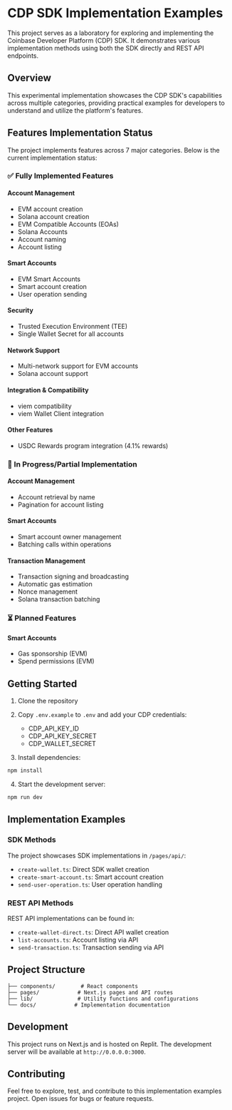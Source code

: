 
# CDP SDK Implementation Examples

This project serves as a laboratory for exploring and implementing the Coinbase Developer Platform (CDP) SDK. It demonstrates various implementation methods using both the SDK directly and REST API endpoints.

## Overview

This experimental implementation showcases the CDP SDK's capabilities across multiple categories, providing practical examples for developers to understand and utilize the platform's features.

## Features Implementation Status

The project implements features across 7 major categories. Below is the current implementation status:

### ✅ Fully Implemented Features

#### Account Management
- EVM account creation
- Solana account creation
- EVM Compatible Accounts (EOAs)
- Solana Accounts
- Account naming
- Account listing

#### Smart Accounts
- EVM Smart Accounts
- Smart account creation
- User operation sending

#### Security
- Trusted Execution Environment (TEE)
- Single Wallet Secret for all accounts

#### Network Support
- Multi-network support for EVM accounts
- Solana account support

#### Integration & Compatibility
- viem compatibility
- viem Wallet Client integration

#### Other Features
- USDC Rewards program integration (4.1% rewards)

### 🚧 In Progress/Partial Implementation

#### Account Management
- Account retrieval by name
- Pagination for account listing

#### Smart Accounts
- Smart account owner management
- Batching calls within operations

#### Transaction Management
- Transaction signing and broadcasting
- Automatic gas estimation
- Nonce management
- Solana transaction batching

### ⏳ Planned Features

#### Smart Accounts
- Gas sponsorship (EVM)
- Spend permissions (EVM)

## Getting Started

1. Clone the repository
2. Copy `.env.example` to `.env` and add your CDP credentials:
   - CDP_API_KEY_ID
   - CDP_API_KEY_SECRET
   - CDP_WALLET_SECRET

3. Install dependencies:
```bash
npm install
```

4. Start the development server:
```bash
npm run dev
```

## Implementation Examples

### SDK Methods
The project showcases SDK implementations in `/pages/api/`:
- `create-wallet.ts`: Direct SDK wallet creation
- `create-smart-account.ts`: Smart account creation
- `send-user-operation.ts`: User operation handling

### REST API Methods
REST API implementations can be found in:
- `create-wallet-direct.ts`: Direct API wallet creation
- `list-accounts.ts`: Account listing via API
- `send-transaction.ts`: Transaction sending via API

## Project Structure

```
├── components/        # React components
├── pages/            # Next.js pages and API routes
├── lib/              # Utility functions and configurations
└── docs/            # Implementation documentation
```

## Development

This project runs on Next.js and is hosted on Replit. The development server will be available at `http://0.0.0.0:3000`.

## Contributing

Feel free to explore, test, and contribute to this implementation examples project. Open issues for bugs or feature requests.

